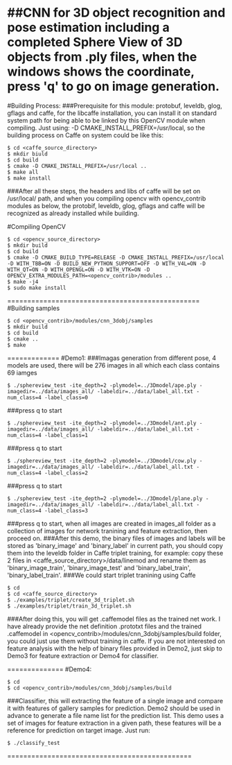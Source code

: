 ##CNN for 3D object recognition and pose estimation including a completed Sphere View of 3D objects from .ply files, when the windows shows the coordinate, press 'q' to go on image generation.
============================================

#Building Process:
###Prerequisite for this module: protobuf, leveldb, glog, gflags and caffe, for the libcaffe installation, you can install it on standard system path for being able to be linked by this OpenCV module when compiling. Just using: -D CMAKE_INSTALL_PREFIX=/usr/local, so the building process on Caffe on system could be like this:
```
$ cd <caffe_source_directory>
$ mkdir biuld
$ cd build
$ cmake -D CMAKE_INSTALL_PREFIX=/usr/local ..
$ make all
$ make install
```
###After all these steps, the headers and libs of caffe will be set on /usr/local/ path, and when you compiling opencv with opencv_contrib modules as below, the protobif, leveldb, glog, gflags and caffe will be recognized as already installed while building.

#Compiling OpenCV
```
$ cd <opencv_source_directory>
$ mkdir build
$ cd build
$ cmake -D CMAKE_BUILD_TYPE=RELEASE -D CMAKE_INSTALL_PREFIX=/usr/local -D WITH_TBB=ON -D BUILD_NEW_PYTHON_SUPPORT=OFF -D WITH_V4L=ON -D WITH_QT=ON -D WITH_OPENGL=ON -D WITH_VTK=ON -D OPENCV_EXTRA_MODULES_PATH=<opencv_contrib>/modules ..
$ make -j4
$ sudo make install
```

================================================
#Building samples
```
$ cd <opencv_contrib>/modules/cnn_3dobj/samples
$ mkdir build
$ cd build
$ cmake ..
$ make
```

=============
#Demo1:
###Imagas generation from different pose, 4 models are used, there will be 276 images in all which each class contains 69 iamges
```
$ ./sphereview_test -ite_depth=2 -plymodel=../3Dmodel/ape.ply -imagedir=../data/images_all/ -labeldir=../data/label_all.txt -num_class=4 -label_class=0
```
###press q to start
```
$ ./sphereview_test -ite_depth=2 -plymodel=../3Dmodel/ant.ply -imagedir=../data/images_all/ -labeldir=../data/label_all.txt -num_class=4 -label_class=1
```
###press q to start
```
$ ./sphereview_test -ite_depth=2 -plymodel=../3Dmodel/cow.ply -imagedir=../data/images_all/ -labeldir=../data/label_all.txt -num_class=4 -label_class=2
```
###press q to start
```
$ ./sphereview_test -ite_depth=2 -plymodel=../3Dmodel/plane.ply -imagedir=../data/images_all/ -labeldir=../data/label_all.txt -num_class=4 -label_class=3
```
###press q to start, when all images are created in images_all folder as a collection of images for network tranining and feature extraction, then proceed on.
###After this demo, the binary files of images and labels will be stored as 'binary_image' and 'binary_label' in current path, you should copy them into the leveldb folder in Caffe triplet training, for example: copy these 2 files in <caffe_source_directory>/data/linemod and rename them as 'binary_image_train', 'binary_image_test' and 'binary_label_train', 'binary_label_train'.
###We could start triplet tranining using Caffe
```
$ cd
$ cd <caffe_source_directory>
$ ./examples/triplet/create_3d_triplet.sh
$ ./examples/triplet/train_3d_triplet.sh
```
###After doing this, you will get .caffemodel files as the trained net work. I have already provide the net definition .prototxt files and the trained .caffemodel in <opencv_contrib>/modules/cnn_3dobj/samples/build folder, you could just use them without training in caffe. If you are not interested on feature analysis with the help of binary files provided in Demo2, just skip to Demo3 for feature extraction or Demo4 for classifier.

==============
#Demo4:
```
$ cd
$ cd <opencv_contrib>/modules/cnn_3dobj/samples/build
```
###Classifier, this will extracting the feature of a single image and compare it with features of gallery samples for prediction. Demo2 should be used in advance to generate a file name list for the prediction list. This demo uses a set of images for feature extraction in a given path, these features will be a reference for prediction on target image. Just run:
```
$ ./classify_test
```
==============================================
